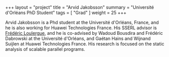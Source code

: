 +++
layout = "project"
title = "Arvid Jakobsson"
summary = "Université d'Orléans PhD Student"
tags = [ "Grad" ]
weight = 25
+++

Arvid Jakobsson is a Phd student at the Université d'Orléans, France,
and he is also working for Huawei Technologies France.  His SSERL
advisor is [Frédéric Loulergue](https://frederic.loulergue.eu), and he
is co-advised by Wadoud Bousdira and Frédéric Dabrowski at the
Université d'Orléans, and Gaétan Hains and Wijnand Suijlen at Huawei
Technologies France. His research is focused on the static analysis of
scalable parallel programs.